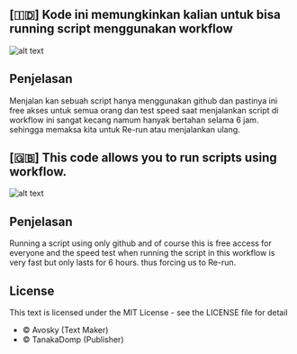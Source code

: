 ## [🇮🇩] Kode ini memungkinkan kalian untuk bisa running script menggunakan workflow

![alt text](https://k.top4top.io/p_3234vu2qp1.jpg?raw=true)

## Penjelasan
Menjalan kan sebuah script hanya menggunakan github dan pastinya ini free akses untuk semua orang dan test speed saat menjalankan script di workflow ini sangat kecang namum hanyak bertahan selama 6 jam. sehingga memaksa kita untuk Re-run atau menjalankan ulang.

## [🇬🇧] This code allows you to run scripts using workflow.

![alt text](https://k.top4top.io/p_3234vu2qp1.jpg?raw=true)

## Penjelasan
Running a script using only github and of course this is free access for everyone and the speed test when running the script in this workflow is very fast but only lasts for 6 hours. thus forcing us to Re-run.


## License

This text is licensed under the MIT License - see the LICENSE file for detail

* © Avosky (Text Maker)
* © TanakaDomp (Publisher)
